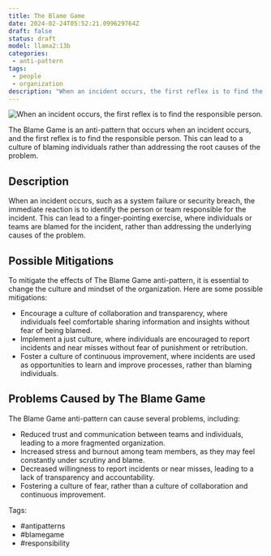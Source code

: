 ```yaml
---
title: The Blame Game
date: 2024-02-24T05:52:21.099629764Z
draft: false
status: draft
model: llama2:13b
categories: 
 - anti-pattern
tags: 
 - people
 - organization
description: "When an incident occurs, the first reflex is to find the responsible person."
---
```


![When an incident occurs, the first reflex is to find the responsible person.](/images/the-blame-game.webp)

The Blame Game is an anti-pattern that occurs when an incident occurs, and the first reflex is to find the responsible person. This can lead to a culture of blaming individuals rather than addressing the root causes of the problem.

Description
-----------

When an incident occurs, such as a system failure or security breach, the immediate reaction is to identify the person or team responsible for the incident. This can lead to a finger-pointing exercise, where individuals or teams are blamed for the incident, rather than addressing the underlying causes of the problem.

Possible Mitigations
---------------------

To mitigate the effects of The Blame Game anti-pattern, it is essential to change the culture and mindset of the organization. Here are some possible mitigations:

* Encourage a culture of collaboration and transparency, where individuals feel comfortable sharing information and insights without fear of being blamed.
* Implement a just culture, where individuals are encouraged to report incidents and near misses without fear of punishment or retribution.
* Foster a culture of continuous improvement, where incidents are used as opportunities to learn and improve processes, rather than blaming individuals.

Problems Caused by The Blame Game
----------------------------------

The Blame Game anti-pattern can cause several problems, including:

* Reduced trust and communication between teams and individuals, leading to a more fragmented organization.
* Increased stress and burnout among team members, as they may feel constantly under scrutiny and blame.
* Decreased willingness to report incidents or near misses, leading to a lack of transparency and accountability.
* Fostering a culture of fear, rather than a culture of collaboration and continuous improvement.

Tags:

* #antipatterns
* #blamegame
* #responsibility